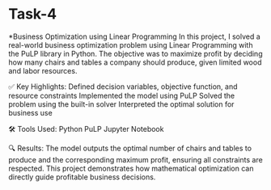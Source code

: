 # Task-4
*Business Optimization using Linear Programming
In this project, I solved a real-world business optimization problem using Linear Programming with the PuLP library in Python.
The objective was to maximize profit by deciding how many chairs and tables a company should produce, given limited wood and labor resources.

✅ Key Highlights:
Defined decision variables, objective function, and resource constraints
Implemented the model using PuLP
Solved the problem using the built-in solver
Interpreted the optimal solution for business use

🛠️ Tools Used:
Python
PuLP
Jupyter Notebook

🔍 Results:
The model outputs the optimal number of chairs and tables to produce and the corresponding maximum profit, ensuring all constraints are respected.
This project demonstrates how mathematical optimization can directly guide profitable business decisions.

